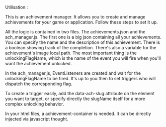 Utilisation :

This is an achievement manager. It allows you to create and manage achievements for your game or application. Follow these steps to set it up.

All the logic is contained in two files. The achievements.json and the ach_manager.js.
The first one is a big json containing all your achievements.
You can specify the name and the description of this achievement. There is a boolean showing track of the completion. There's also a variable for the achievement's image local path.
The most important thing is the unlockingFlagName, which is the name of the event you will fire when you'll want the achievement unlocked.

In the ach_manager.js, EventListeners are created and wait for the unlockingFlagName to be fired.
It's up to you then to set triggers who will dispatch the corresponding flag.

To create a trigger easily, add the data-ach-slug attribute on the element you want to target, or specify directly the slugName itself for a more complex unlocking behavior.

In your html files, a achievement-container is needed. It can be directly injected via javascript thought.